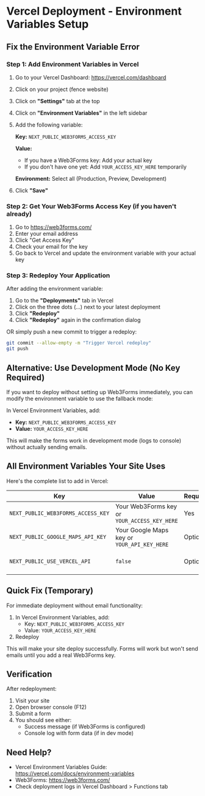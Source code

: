 # Vercel Deployment - Environment Variables Setup

## Fix the Environment Variable Error

### Step 1: Add Environment Variables in Vercel

1. Go to your Vercel Dashboard: https://vercel.com/dashboard
2. Click on your project (fence website)
3. Click on **"Settings"** tab at the top
4. Click on **"Environment Variables"** in the left sidebar
5. Add the following variable:

   **Key:** `NEXT_PUBLIC_WEB3FORMS_ACCESS_KEY`

   **Value:**
   - If you have a Web3Forms key: Add your actual key
   - If you don't have one yet: Add `YOUR_ACCESS_KEY_HERE` temporarily

   **Environment:** Select all (Production, Preview, Development)

6. Click **"Save"**

### Step 2: Get Your Web3Forms Access Key (if you haven't already)

1. Go to https://web3forms.com/
2. Enter your email address
3. Click "Get Access Key"
4. Check your email for the key
5. Go back to Vercel and update the environment variable with your actual key

### Step 3: Redeploy Your Application

After adding the environment variable:

1. Go to the **"Deployments"** tab in Vercel
2. Click on the three dots (...) next to your latest deployment
3. Click **"Redeploy"**
4. Click **"Redeploy"** again in the confirmation dialog

OR simply push a new commit to trigger a redeploy:

```bash
git commit --allow-empty -m "Trigger Vercel redeploy"
git push
```

## Alternative: Use Development Mode (No Key Required)

If you want to deploy without setting up Web3Forms immediately, you can modify the environment variable to use the fallback mode:

In Vercel Environment Variables, add:
- **Key:** `NEXT_PUBLIC_WEB3FORMS_ACCESS_KEY`
- **Value:** `YOUR_ACCESS_KEY_HERE`

This will make the forms work in development mode (logs to console) without actually sending emails.

## All Environment Variables Your Site Uses

Here's the complete list to add in Vercel:

| Key | Value | Required | Description |
|-----|--------|----------|-------------|
| `NEXT_PUBLIC_WEB3FORMS_ACCESS_KEY` | Your Web3Forms key or `YOUR_ACCESS_KEY_HERE` | Yes | For form submissions |
| `NEXT_PUBLIC_GOOGLE_MAPS_API_KEY` | Your Google Maps key or `YOUR_API_KEY_HERE` | Optional | For map display |
| `NEXT_PUBLIC_USE_VERCEL_API` | `false` | Optional | Set to `true` to use API route |

## Quick Fix (Temporary)

For immediate deployment without email functionality:

1. In Vercel Environment Variables, add:
   - Key: `NEXT_PUBLIC_WEB3FORMS_ACCESS_KEY`
   - Value: `YOUR_ACCESS_KEY_HERE`
2. Redeploy

This will make your site deploy successfully. Forms will work but won't send emails until you add a real Web3Forms key.

## Verification

After redeployment:
1. Visit your site
2. Open browser console (F12)
3. Submit a form
4. You should see either:
   - Success message (if Web3Forms is configured)
   - Console log with form data (if in dev mode)

## Need Help?

- Vercel Environment Variables Guide: https://vercel.com/docs/environment-variables
- Web3Forms: https://web3forms.com/
- Check deployment logs in Vercel Dashboard > Functions tab